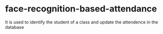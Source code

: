 # face-recognition-based-attendance
It is used to identify the student of a class and update the attendence in the database
